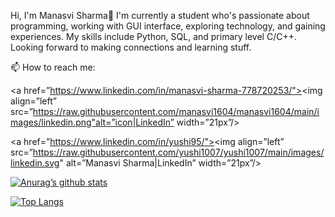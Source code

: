 Hi, I'm Manasvi Sharma👋
I'm currently a student who's passionate about programming, working with GUI interface, exploring technology, and gaining experiences. My skills include Python, SQL, and primary level C/C++.
Looking forward to making connections and learning stuff.

📫 How to reach me: 

<a href=”https://www.linkedin.com/in/manasvi-sharma-778720253/"><img align=”left” src=”https://raw.githubusercontent.com/manasvi1604/manasvi1604/main/images/linkedin.png"alt=”icon|LinkedIn” width=”21px”/></a>

<a href=”https://www.linkedin.com/in/yushi95/"><img align=”left” src=”https://raw.githubusercontent.com/yushi1007/yushi1007/main/images/linkedin.svg" alt=”Manasvi Sharma|LinkedIn” width=”21px”/></a>

[![Anurag’s github stats](https://github-readme-stats.vercel.app/api?username=manasvi1604)](https://github.com/manasvi1604)

[![Top Langs](https://github-readme-stats.vercel.app/api/top-langs/?username=manasvi1604&layout=compact)](https://github.com/manasvi1604)

